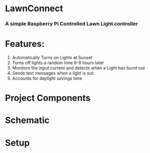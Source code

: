 # LawnConnect

### A simple Raspberry Pi Controlled Lawn Light controller

# Features:

1.  Automatically Turns on Lights at Sunset
2. Turns off lights a random time 6-9 hours later
3. Monitors the input current and detects when a Light has burnt out
4. Sends text messages when a light is out.
5. Accounts for daylight savings time

# Project Components 
# Schematic
# Setup
